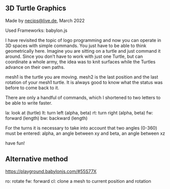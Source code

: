 ## 3D Turtle Graphics
Made by necips@live.de, March 2022

Used Frameworks: babylon.js

I have revisited the topic of logo programming and now you can operate in 3D spaces with simple commands. 
You just have to be able to think geometrically here. Imagine you are sitting on a turtle and just command it around.
Since you don’t have to work with just one Turtle, but can coordinate a whole army, the idea was to knit surfaces while the Turtles advance on their own paths.

mesh1 is the turtle you are moving. mesh2 is the last position and the last rotation of your mesh1 turtle. It is always good to know what the status was before to come back to it.

There are only a handful of commands, which I shortened to two letters to be able to write faster.

la: look at (turtle)
lt: turn left (alpha, beta)
rt: turn right (alpha, beta)
fw: forward (length)
bw: backward (length)

For the turns it is necessary to take into account that two angles (0-360) must be entered: alpha, an angle between xy and beta, an angle between xz

have fun!


## Alternative method

https://playground.babylonjs.com/#55S77X

ro: rotate
fw: forward
cl: clone a mesh to current position and rotation
